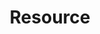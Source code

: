 ---
# This topic lives at
# https://digital.gov/topics/resource

slug: "resource"

# Topic Title
title: "Resource"

# description — keep it short and clear
summary: ""


# Weight
weight: 1

# For more information on managing topics,
# see https://github.com/GSA/digitalgov.gov/wiki
---